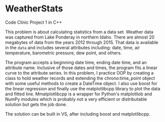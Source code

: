 # WeatherStats
Code Clinic Project 1 in C++

This problem is about calculating statistics from a data set. Weather data was captured from Lake Ponderay in northern Idaho. There are almost 20 megabytes of data from the years 2012 through 2015. That data is available in the `data` and includes several attributes including: date, time, air temperature, barometric pressure, dew point, and others. 

The program accepts a beginning date time, ending date time, and an attribute name. Inclusive of those dates and times, the program fits a linear curve to the attribute series.  In this problem, I practice OOP by creating a class to hold weather records and extending the chrono:time_point object with some useful methods to create a DateTime object.  I also use boost for the linear regression and finally use the matplotlibcpp library to plot the data and fitted line.  Mmatplotlibcpp is a wrapper for Python's matplotliob and NumPy modules which is probably not a very efficient or distributable solution but gets the job done. 

The solution can be built in VS, after including boost and matplotlibcpp. 


